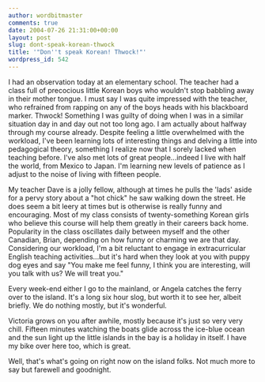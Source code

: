 ```yaml
---
author: wordbitmaster
comments: true
date: 2004-07-26 21:31:00+00:00
layout: post
slug: dont-speak-korean-thwock
title: '"Don''t speak Korean! Thwock!"'
wordpress_id: 542
---
```


I had an observation today at an elementary school. The teacher had a class full of precocious little Korean boys who wouldn't stop babbling away in their mother tongue. I must say I was quite impressed with the teacher, who refrained from rapping on any of the boys heads with his blackboard marker. Thwock! Something I was guilty of doing when I was in a similar situation day in and day out not too long ago. I am actually about halfway through my course already. Despite feeling a little overwhelmed with the workload, I've been learning lots of interesting things and delving a little into pedagogical theory, something I realize now that I sorely lacked when teaching before. I've also met lots of great people...indeed I live with half the world, from Mexico to Japan. I'm learning new levels of patience as I adjust to the noise of living with fifteen people. 

My teacher Dave is a jolly fellow, although at times he pulls the 'lads' aside for a pervy story about a "hot chick" he saw walking down the street. He does seem a bit leery at times but is otherwise is really funny and encouraging. Most of my class consists of twenty-something Korean girls who believe this course will help them greatly in their careers back home. Popularity in the class oscillates daily between myself and the other Canadian, Brian, depending on how funny or charming we are that day. Considering our workload, I'm a bit reluctant to engage in extracurricular English teaching activities...but it's hard when they look at you with puppy dog eyes and say "You make me feel funny, I think you are interesting, will you talk with us? We will treat you."

Every week-end either I go to the mainland, or Angela catches the ferry over to the island. It's a long six hour slog, but worth it to see her, albeit briefly. We do nothing mostly, but it's wonderful.

Victoria grows on you after awhile, mostly because it's just so very very chill. Fifteen minutes watching the boats glide across the ice-blue ocean and the sun light up the little islands in the bay is a holiday in itself. I have my bike over here too, which is great.

Well, that's what's going on right now on the island folks. Not much more to say but farewell and goodnight.

